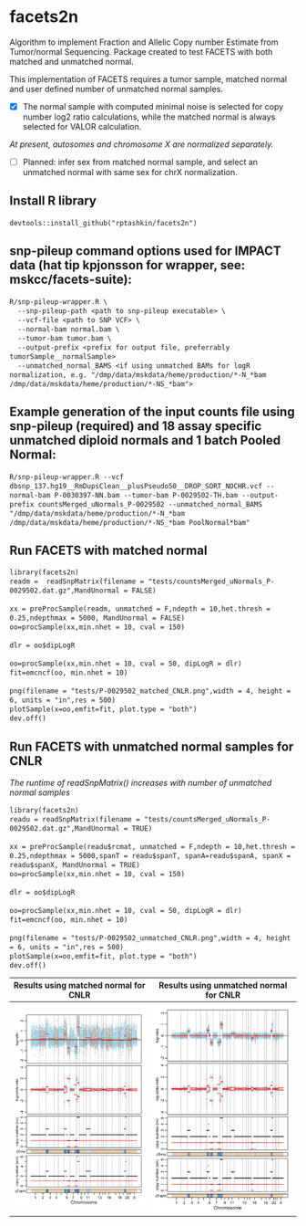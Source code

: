 # facets2n
Algorithm to implement Fraction and Allelic Copy number Estimate from Tumor/normal Sequencing. Package created to test FACETS with both matched and unmatched normal.

This implementation of FACETS requires a tumor sample, matched normal and user defined number of unmatched normal samples. 

- [x] The normal sample with computed minimal noise is selected for copy number log2 ratio calculations, while the matched normal is always selected for VALOR calculation. 

*At present, autosomes and chromosome X are normalized separately.*

- [ ] Planned: infer sex from matched normal sample, and select an unmatched normal with same sex for chrX normalization.

## Install R library

```
devtools::install_github("rptashkin/facets2n")
```

## snp-pileup command options used for IMPACT data (hat tip kpjonsson for wrapper, see: mskcc/facets-suite):
```
R/snp-pileup-wrapper.R \
  --snp-pileup-path <path to snp-pileup executable> \
  --vcf-file <path to SNP VCF> \
  --normal-bam normal.bam \
  --tumor-bam tumor.bam \
  --output-prefix <prefix for output file, preferrably tumorSample__normalSample>
  --unmatched_normal_BAMS <if using unmatched BAMs for logR normalization, e.g. "/dmp/data/mskdata/heme/production/*-N_*bam /dmp/data/mskdata/heme/production/*-NS_*bam">
```

## Example generation of the input counts file using snp-pileup (required) and 18 assay specific unmatched diploid normals and 1 batch Pooled Normal:
```
R/snp-pileup-wrapper.R --vcf dbsnp_137.hg19__RmDupsClean__plusPseudo50__DROP_SORT_NOCHR.vcf --normal-bam P-0030397-NN.bam --tumor-bam P-0029502-TH.bam --output-prefix countsMerged_uNormals_P-0029502 --unmatched_normal_BAMS "/dmp/data/mskdata/heme/production/*-N_*bam /dmp/data/mskdata/heme/production/*-NS_*bam PoolNormal*bam"
```


## Run FACETS with matched normal
```
library(facets2n)
readm =  readSnpMatrix(filename = "tests/countsMerged_uNormals_P-0029502.dat.gz",MandUnormal = FALSE)

xx = preProcSample(readm, unmatched = F,ndepth = 10,het.thresh = 0.25,ndepthmax = 5000, MandUnormal = FALSE)
oo=procSample(xx,min.nhet = 10, cval = 150)

dlr = oo$dipLogR

oo=procSample(xx,min.nhet = 10, cval = 50, dipLogR = dlr)
fit=emcncf(oo, min.nhet = 10)

png(filename = "tests/P-0029502_matched_CNLR.png",width = 4, height = 6, units = "in",res = 500)
plotSample(x=oo,emfit=fit, plot.type = "both")
dev.off()
```

## Run FACETS with unmatched normal samples for CNLR
*The runtime of readSnpMatrix() increases with number of unmatched normal samples*
```
library(facets2n)
readu = readSnpMatrix(filename = "tests/countsMerged_uNormals_P-0029502.dat.gz",MandUnormal = TRUE)

xx = preProcSample(readu$rcmat, unmatched = F,ndepth = 10,het.thresh = 0.25,ndepthmax = 5000,spanT = readu$spanT, spanA=readu$spanA, spanX = readu$spanX, MandUnormal = TRUE)
oo=procSample(xx,min.nhet = 10, cval = 150)

dlr = oo$dipLogR

oo=procSample(xx,min.nhet = 10, cval = 50, dipLogR = dlr)
fit=emcncf(oo, min.nhet = 10)

png(filename = "tests/P-0029502_unmatched_CNLR.png",width = 4, height = 6, units = "in",res = 500)
plotSample(x=oo,emfit=fit, plot.type = "both")
dev.off()
```

Results using matched normal for CNLR                     |  Results using unmatched normal for CNLR
:--------------------------------------------------------:|:------------------------------------------------------------:
![matched normal cnlr](/tests/P-0029502_matched_CNLR.png) | ![unmatched normal cnlr](/tests/P-0029502_unmatched_CNLR.png)
